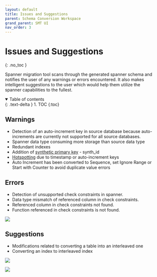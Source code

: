 ```yaml
---
layout: default
title: Issues and Suggestions
parent: Schema Conversion Workspace
grand_parent: SMT UI
nav_order: 3
---
```


# Issues and Suggestions
{: .no_toc }

Spanner migration tool scans through the generated spanner schema and notifies the user of any warnings or errors encountered. It also makes intelligent suggestions to the user which would help them utilize the spanner capabilities to the fullest.

<details open markdown="block">
  <summary>
    Table of contents
  </summary>
  {: .text-delta }
1. TOC
{:toc}
</details>

## Warnings

- Detection of an auto-increment key in source database because auto-increments are currently not supported for all source databases.
- Spanner data type consuming more storage than source data type
- Redundant indexes
- Addition of [synthetic primary key](../ui.md/#termsterminology) - synth_id
- [Hotspotting](https://cloud.google.com/spanner/docs/schema-design) due to timestamp or auto-increment keys
- Auto Increment has been converted to Sequence, set Ignore Range or Start with Counter to avoid duplicate value errors

## Errors

- Detection of unsupported check constraints in spanner.
- Data type mismatch of referenced column in check constraints.
- Referenced column in check constraints not found.
- Function referenced in check constraints is not found. 

![](https://services.google.com/fh/files/misc/cc5.png)

## Suggestions

- Modifications related to converting a table into an interleaved one
- Converting an index to interleaved index

![](https://services.google.com/fh/files/helpcenter/asset-spnu1lr86ts.png)

![](https://services.google.com/fh/files/helpcenter/asset-3xj2ro46b6a.png)